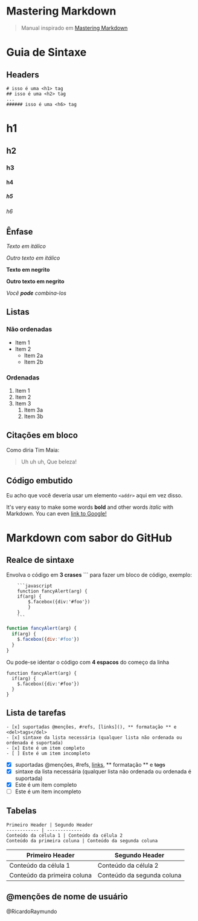 # Mastering Markdown
> Manual inspirado em [Mastering Markdown](http://github.com)

# Guia de Sintaxe

## Headers
```
# isso é uma <h1> tag
## isso é uma <h2> tag
...
###### isso é uma <h6> tag
```

# h1
## h2
### h3
#### h4
##### h5
###### h6

## Ênfase
*Texto em itálico*

_Outro texto em itálico_

**Texto em negrito**

__Outro texto em negrito__

_Você **pode** combina-los_

## Listas

### Não ordenadas
* Item 1
* Item 2
  * Item 2a
  * Item 2b
  
### Ordenadas
1. Item 1
1. Item 2
1. Item 3
   1. Item 3a
   1. Item 3b
   
## Citações em bloco
Como diria Tim Maia:

> Uh uh uh,
> Que beleza!

## Código embutido
Eu acho que você deveria usar um
elemento `<addr>` aqui em vez disso.

It's very easy to make some words **bold** and other words *italic* with Markdown. You can even [link to Google!](http://google.com)

# Markdown com sabor do GitHub
## Realce de sintaxe
Envolva o código em __3 crases__ ``` para fazer um bloco de código, exemplo:

```
    ```javascript
    function fancyAlert(arg) {
    if(arg) {
        $.facebox({div:'#foo'})
        }
    }
    ```
```
```javascript
function fancyAlert(arg) {
  if(arg) {
    $.facebox({div:'#foo'})
  }
}
```
Ou pode-se identar o código com __4 espacos__ do começo da linha 

    function fancyAlert(arg) {
      if(arg) {
        $.facebox({div:'#foo'})
      }
    }
    
## Lista de tarefas
```
- [x] suportadas @menções, #refs, [links](), ** formatação ** e <del>tags</del>
- [x] sintaxe da lista necessária (qualquer lista não ordenada ou ordenada é suportada)
- [x] Este é um item completo
- [ ] Este é um item incompleto
``` 

- [x] suportadas @menções, #refs, [links](), ** formatação ** e <del>tags</del>
- [x] sintaxe da lista necessária (qualquer lista não ordenada ou ordenada é suportada)
- [x] Este é um item completo
- [ ] Este é um item incompleto

## Tabelas

```
Primeiro Header | Segundo Header
------------ | -------------
Conteúdo da célula 1 | Conteúdo da célula 2
Conteúdo da primeira coluna | Conteúdo da segunda coluna 
```

Primeiro Header | Segundo Header
------------ | -------------
Conteúdo da célula 1 | Conteúdo da célula 2
Conteúdo da primeira coluna | Conteúdo da segunda coluna 

## @menções de nome de usuário
@RicardoRaymundo

